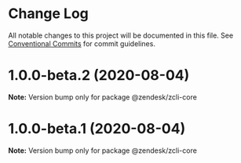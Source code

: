 # Change Log

All notable changes to this project will be documented in this file.
See [Conventional Commits](https://conventionalcommits.org) for commit guidelines.

# 1.0.0-beta.2 (2020-08-04)

**Note:** Version bump only for package @zendesk/zcli-core





# 1.0.0-beta.1 (2020-08-04)

**Note:** Version bump only for package @zendesk/zcli-core
